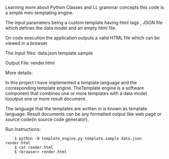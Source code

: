 Learning more about Python Classes and LL grammar concepts 
this code is a simple mini-templating engine.

The input parameters being a custom template having html tags , JSON file which defines the data model and an empty html file.

On code execution the application outputs a
valid HTML file which can be viewed in a browser.

The Input files:
data.json
template.sample

Output File:
render.html

More details:

In this project I have implemented a template language and the corresponding template engine. TheTemplate engine is a software component that combines one or more templates with a data model tooutput one or more result document.

The language that the templates are written in is known as template language.
Result documents can be any formatted output like web page or source code(in source code generator). 

Run Instructions:
```Shell
    $ python -B template_engine.py template.sample data.json render.html
    $ cat render.html
    $ <browser> render.html
```
